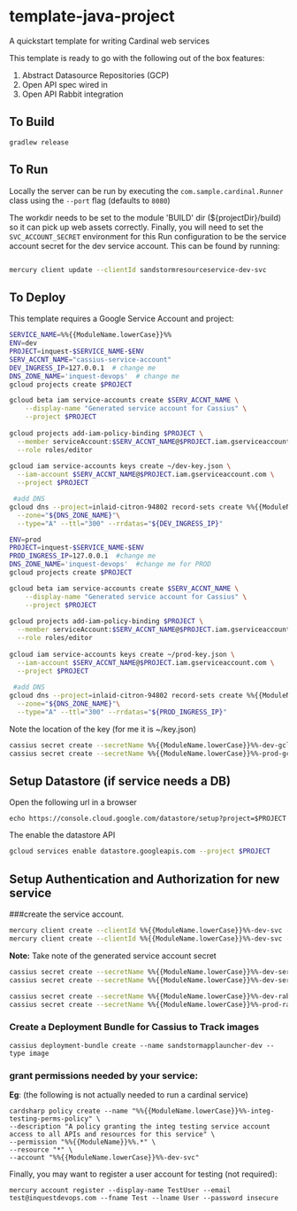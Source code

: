 # template-java-project
A quickstart template for writing Cardinal web services

This template is ready to go with the following out of the box features:

1. Abstract Datasource Repositories (GCP)
2. Open API spec wired in
3. Open API Rabbit integration 

## To Build

```
gradlew release

```

## To Run
Locally the server can be run by executing the ```com.sample.cardinal.Runner``` class using the `--port` flag (defaults to `8080`)

The workdir needs to be set to the module 'BUILD' dir (${projectDir}/build) so it can pick up web assets correctly.
Finally, you will need to set the `SVC_ACCOUNT_SECRET` environment for this Run configuration to be the service account secret
for the dev service account.  This can be found by running:

```bash

mercury client update --clientId sandstormresourceservice-dev-svc

```

## To Deploy
This template requires a Google Service Account and project:

```bash
SERVICE_NAME=%%{{ModuleName.lowerCase}}%%
ENV=dev
PROJECT=inquest-$SERVICE_NAME-$ENV
SERV_ACCNT_NAME="cassius-service-account"
DEV_INGRESS_IP=127.0.0.1  # change me
DNS_ZONE_NAME='inquest-devops'  # change me
gcloud projects create $PROJECT

gcloud beta iam service-accounts create $SERV_ACCNT_NAME \
    --display-name "Generated service account for Cassius" \
    --project $PROJECT
    
gcloud projects add-iam-policy-binding $PROJECT \
  --member serviceAccount:$SERV_ACCNT_NAME@$PROJECT.iam.gserviceaccount.com \
  --role roles/editor
    
gcloud iam service-accounts keys create ~/dev-key.json \
  --iam-account $SERV_ACCNT_NAME@$PROJECT.iam.gserviceaccount.com \
  --project $PROJECT

 #add DNS
gcloud dns --project=inlaid-citron-94802 record-sets create %%{{ModuleName.lowerCase}}%%-dev.%%{{DnsZoneDevDomain}}%%.\
  --zone="${DNS_ZONE_NAME}"\
  --type="A" --ttl="300" --rrdatas="${DEV_INGRESS_IP}"

ENV=prod
PROJECT=inquest-$SERVICE_NAME-$ENV
PROD_INGRESS_IP=127.0.0.1  #change me
DNS_ZONE_NAME='inquest-devops'  #change me for PROD
gcloud projects create $PROJECT

gcloud beta iam service-accounts create $SERV_ACCNT_NAME \
    --display-name "Generated service account for Cassius" \
    --project $PROJECT
    
gcloud projects add-iam-policy-binding $PROJECT \
  --member serviceAccount:$SERV_ACCNT_NAME@$PROJECT.iam.gserviceaccount.com \
  --role roles/editor
    
gcloud iam service-accounts keys create ~/prod-key.json \
  --iam-account $SERV_ACCNT_NAME@$PROJECT.iam.gserviceaccount.com \
  --project $PROJECT
 
 #add DNS
gcloud dns --project=inlaid-citron-94802 record-sets create %%{{ModuleName.lowerCase}}%%.%%{{DnsZoneProdDomain}}%%.\
  --zone="${DNS_ZONE_NAME}"\
  --type="A" --ttl="300" --rrdatas="${PROD_INGRESS_IP}"
```

Note the location of the key (for me it is ~/key.json)

```bash
cassius secret create --secretName %%{{ModuleName.lowerCase}}%%-dev-gcloud-credentials --file ~/dev-key.json
cassius secret create --secretName %%{{ModuleName.lowerCase}}%%-prod-gcloud-credentials --file ~/prod-key.json

```

## Setup Datastore (if service needs a DB)

Open the following url in a browser
```
echo https://console.cloud.google.com/datastore/setup?project=$PROJECT
```

The enable the datastore API

```bash
gcloud services enable datastore.googleapis.com --project $PROJECT
```

## Setup Authentication and Authorization for new service

###create the service account.
```bash
mercury client create --clientId %%{{ModuleName.lowerCase}}%%-dev-svc --grant client_credentials --path http://not-needed.com
mercury client create --clientId %%{{ModuleName.lowerCase}}%%-dev-svc --grant client_credentials --path http://not-needed.com
```
**Note:** Take note of the generated service account secret

```bash
cassius secret create --secretName %%{{ModuleName.lowerCase}}%%-dev-service-account-secret --strContent <string from above>
cassius secret create --secretName %%{{ModuleName.lowerCase}}%%-dev-service-account-secret --strContent <string from above>

cassius secret create --secretName %%{{ModuleName.lowerCase}}%%-dev-rabbit-admin-token --strContent insecure   #dev admin tokens are not secure
cassius secret create --secretName %%{{ModuleName.lowerCase}}%%-prod-rabbit-admin-token --strContent <secure password>
```

### Create a Deployment Bundle for Cassius to Track images

```
cassius deployment-bundle create --name sandstormapplauncher-dev --type image
```

### grant permissions needed by your service:

**Eg**: (the following is not actually needed to run a cardinal service)

```
cardsharp policy create --name "%%{{ModuleName.lowerCase}}%%-integ-testing-perms-policy" \
--description "A policy granting the integ testing service account access to all APIs and resources for this service" \
--permission "%%{{ModuleName}}%%.*" \
--resource "*" \
--account "%%{{ModuleName.lowerCase}}%%-dev-svc"

```

Finally, you may want to register a user account for testing (not required):

```
mercury account register --display-name TestUser --email test@inquestdevops.com --fname Test --lname User --password insecure

```

